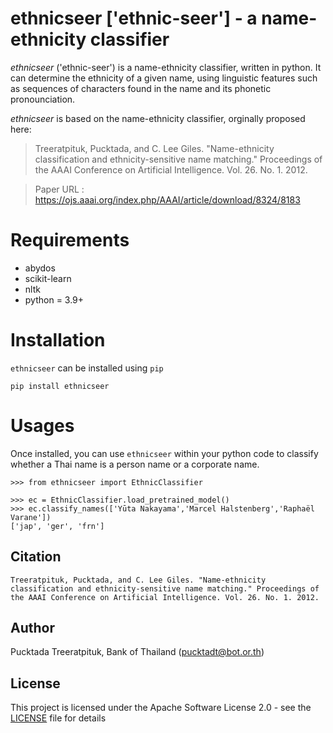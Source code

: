 # ethnicseer ['ethnic-seer'] - a name-ethnicity classifier

*ethnicseer* ('ethnic-seer') is a name-ethnicity classifier, written in python. It can determine the ethnicity of a given name, using linguistic features such as sequences of characters found in the name and its phonetic pronounciation. 

*ethnicseer* is based on the name-ethnicity classifier, orginally proposed here:
> Treeratpituk, Pucktada, and C. Lee Giles. "Name-ethnicity classification and ethnicity-sensitive name matching." Proceedings of the AAAI Conference on Artificial Intelligence. Vol. 26. No. 1. 2012.

> Paper URL : https://ojs.aaai.org/index.php/AAAI/article/download/8324/8183

# Requirements
* abydos
* scikit-learn
* nltk
* python = 3.9+

# Installation

`ethnicseer` can be installed using `pip` 

```
pip install ethnicseer
```

# Usages

Once installed, you can use `ethnicseer` within your python code to classify whether a Thai name is a person name or a corporate name. 

```
>>> from ethnicseer import EthnicClassifier

>>> ec = EthnicClassifier.load_pretrained_model()
>>> ec.classify_names(['Yūta Nakayama','Marcel Halstenberg','Raphaël Varane'])
['jap', 'ger', 'frn']
```

## Citation

```
Treeratpituk, Pucktada, and C. Lee Giles. "Name-ethnicity classification and ethnicity-sensitive name matching." Proceedings of the AAAI Conference on Artificial Intelligence. Vol. 26. No. 1. 2012.
```

## Author
Pucktada Treeratpituk, Bank of Thailand (pucktadt@bot.or.th)

## License

This project is licensed under the Apache Software License 2.0 - see the [LICENSE](LICENSE) file for details

